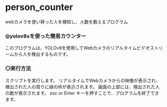 # person_counter
webカメラを使い移った人を検知し、人数を数えるプログラム

### ◎yolov8xを使った簡易カウンター
このプログラムは、YOLOv8を使用してWebカメラのリアルタイムビデオストリームから人を検出するものです。

### ◎実行方法
スクリプトを実行します。
リアルタイムでWebカメラからの映像が表示され、検出された人の周りに緑の枠が表示されます。
画面の上部には、検出された人の数が表示されます。
esc or Enter キーを押すことで、プログラムを終了できます。
